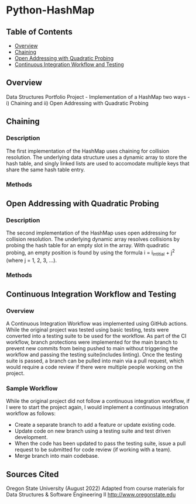 # Python-HashMap

## Table of Contents
* [Overview](#Overview)
* [Chaining](#Chaining)
* [Open Addressing with Quadratic Probing](#Open-Addressing-with-Quadratic-Probing)
* [Continuous Integration Workflow and Testing](#Continuous-Integration-Workflow-and-Testing)

## Overview
Data Structures Portfolio Project - Implementation of a HashMap two ways - i) Chaining and ii) Open Addressing with Quadratic Probing

## Chaining
### Description
The first implementation of the HashMap uses chaining for collision resolution. The underlying data structure uses a dynamic array to store the hash table, and singly linked lists are used to accomodate multiple keys that share the same hash table entry.    
### Methods 



## Open Addressing with Quadratic Probing 
### Description
The second implementation of the HashMap uses open addressing for collision resolution. The underlying dynamic array resolves collisions by probing the hash table for an empty slot in the array. With quadratic probing, an empty position is found by using the formula i = i<sub>intitial</sub> + j<sup>2</sup> (where j = 1, 2, 3, ...).   
### Methods 

## Continuous Integration Workflow and Testing
### Overview
A Continuous Integration Workflow was implemented using GitHub actions. While the original project was tested using basic testing, tests were converted into a testing suite to be used for the workflow. As part of the CI workflow, branch protections were implemented for the main branch to prevent new commits from being pushed to main without triggering the workflow and passing the testing suite(includes linting). Once the testing suite is passed, a branch can be pulled into main via a pull request, which would require a code review if there were multiple people working on the project.   

### Sample Workflow
While the original project did not follow a continuous integration workflow, if I were to start the project again, I would implement a continuous integration workflow as follows:
* Create a separate branch to add a feature or update existing code.  
* Update code on new branch using a testing suite and test driven development.
* When the code has been updated to pass the testing suite, issue a pull request to be submitted for code review (if working with a team).
* Merge branch into main codebase. 

## Sources Cited
Oregon State University (August 2022) Adapted from course materials for Data Structures & Software Engineering II http://www.oregonstate.edu
